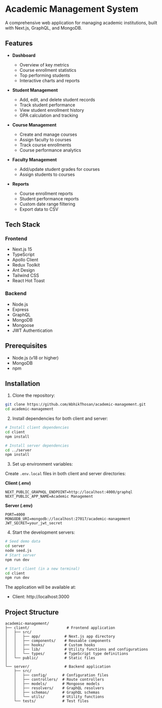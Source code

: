 # Academic Management System

A comprehensive web application for managing academic institutions, built with Next.js, GraphQL, and MongoDB.

## Features

- **Dashboard**

  - Overview of key metrics
  - Course enrollment statistics
  - Top performing students
  - Interactive charts and reports

- **Student Management**

  - Add, edit, and delete student records
  - Track student performance
  - View student enrollment history
  - GPA calculation and tracking

- **Course Management**

  - Create and manage courses
  - Assign faculty to courses
  - Track course enrollments
  - Course performance analytics

- **Faculty Management**

  - Add/update student grades for courses
  - Assign students to courses

- **Reports**
  - Course enrollment reports
  - Student performance reports
  - Custom date range filtering
  - Export data to CSV

## Tech Stack

### Frontend

- Next.js 15
- TypeScript
- Apollo Client
- Redux Toolkit
- Ant Design
- Tailwind CSS
- React Hot Toast

### Backend

- Node.js
- Express
- GraphQL
- MongoDB
- Mongoose
- JWT Authentication

## Prerequisites

- Node.js (v18 or higher)
- MongoDB
- npm

## Installation

1. Clone the repository:

```bash
git clone https://github.com/AbhikThosan/academic-management.git
cd academic-management
```

2. Install dependencies for both client and server:

```bash
# Install client dependencies
cd client
npm install

# Install server dependencies
cd ../server
npm install
```

3. Set up environment variables:

Create `.env.local` files in both client and server directories:

**Client (.env)**

```env
NEXT_PUBLIC_GRAPHQL_ENDPOINT=http://localhost:4000/graphql
NEXT_PUBLIC_APP_NAME=Academic Management
```

**Server (.env)**

```env
PORT=4000
MONGODB_URI=mongodb://localhost:27017/academic-management
JWT_SECRET=your_jwt_secret
```

4. Start the development servers:

```bash
# Seed demo data
cd server
node seed.js
# Start server
npm run dev

# Start client (in a new terminal)
cd client
npm run dev
```

The application will be available at:

- Client: http://localhost:3000

## Project Structure

```
academic-management/
├── client/                 # Frontend application
│   ├── src/
│   │   ├── app/           # Next.js app directory
│   │   ├── components/    # Reusable components
│   │   ├── hooks/         # Custom hooks
│   │   ├── lib/           # Utility functions and configurations
│   │   └── types/         # TypeScript type definitions
│   └── public/            # Static files
│
└── server/                # Backend application
    ├── src/
    │   ├── config/       # Configuration files
    │   ├── controllers/  # Route controllers
    │   ├── models/       # Mongoose models
    │   ├── resolvers/    # GraphQL resolvers
    │   ├── schemas/      # GraphQL schemas
    │   └── utils/        # Utility functions
    └── tests/            # Test files
```
